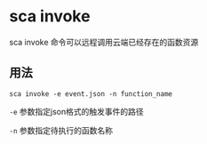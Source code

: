# sca invoke

sca invoke 命令可以远程调用云端已经存在的函数资源

## 用法

`sca invoke -e event.json -n function_name`

`-e` 参数指定json格式的触发事件的路径

`-n` 参数指定待执行的函数名称